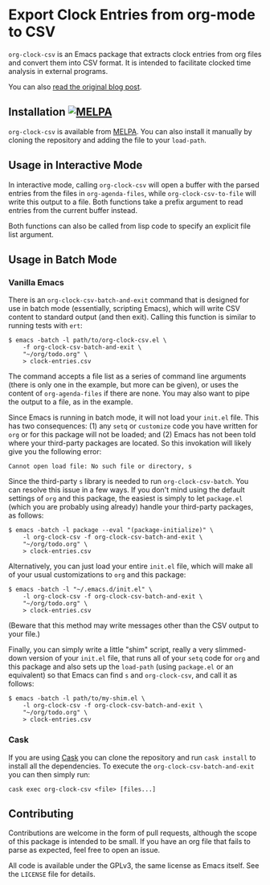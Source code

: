 # Export Clock Entries from org-mode to CSV

`org-clock-csv` is an Emacs package that extracts clock entries from org files
and convert them into CSV format. It is intended to facilitate clocked time
analysis in external programs.

You can also
[read the original blog post](http://unconj.ca/blog/exporting-clock-entries-from-org-mode-to-csv.html).

## Installation [![MELPA](http://melpa.org/packages/org-clock-csv-badge.svg)](http://melpa.org/#/org-clock-csv)

`org-clock-csv` is available from [MELPA](http://melpa.org/#/org-clock-csv). You
can also install it manually by cloning the repository and adding the file to
your `load-path`.

## Usage in Interactive Mode

In interactive mode, calling `org-clock-csv` will open a buffer with the parsed
entries from the files in `org-agenda-files`, while `org-clock-csv-to-file` will
write this output to a file. Both functions take a prefix argument to read
entries from the current buffer instead.

Both functions can also be called from lisp code to specify an explicit file
list argument.

## Usage in Batch Mode

### Vanilla Emacs

There is an `org-clock-csv-batch-and-exit` command that is designed for use in
batch mode (essentially, scripting Emacs), which will write CSV content to
standard output (and then exit). Calling this function is similar to running
tests with `ert`:

    $ emacs -batch -l path/to/org-clock-csv.el \
        -f org-clock-csv-batch-and-exit \
        "~/org/todo.org" \
        > clock-entries.csv

The command accepts a file list as a series of command line arguments (there is
only one in the example, but more can be given), or uses the content of
`org-agenda-files` if there are none. You may also want to pipe the output to a
file, as in the example.

Since Emacs is running in batch mode, it will not load your `init.el` file. This
has two consequences: (1) any `setq` or `customize` code you have written for
`org` or for this package will not be loaded; and (2) Emacs has not been told
where your third-party packages are located. So this invokation will likely give
you the following error:

    Cannot open load file: No such file or directory, s

Since the third-party `s` library is needed to run `org-clock-csv-batch`. You
can resolve this issue in a few ways. If you don't mind using the default
settings of `org` and this package, the easiest is simply to let `package.el`
(which you are probably using already) handle your third-party packages, as
follows:

    $ emacs -batch -l package --eval "(package-initialize)" \
        -l org-clock-csv -f org-clock-csv-batch-and-exit \
        "~/org/todo.org" \
        > clock-entries.csv

Alternatively, you can just load your entire `init.el` file, which will make all
of your usual customizations to `org` and this package:

    $ emacs -batch -l "~/.emacs.d/init.el" \
        -l org-clock-csv -f org-clock-csv-batch-and-exit \
        "~/org/todo.org" \
        > clock-entries.csv

(Beware that this method may write messages other than the CSV output to your
file.)

Finally, you can simply write a little "shim" script, really a very slimmed-down
version of your `init.el` file, that runs all of your `setq` code for `org` and
this package and also sets up the `load-path` (using `package.el` or an
equivalent) so that Emacs can find `s` and `org-clock-csv`, and call it as
follows:

    $ emacs -batch -l path/to/my-shim.el \
        -l org-clock-csv -f org-clock-csv-batch-and-exit \
        "~/org/todo.org" \
        > clock-entries.csv

### Cask

If you are using [Cask](https://github.com/cask/cask) you can clone
the repository and run `cask install` to install all the dependencies.
To execute the `org-clock-csv-batch-and-exit` you can then simply run:

    cask exec org-clock-csv <file> [files...]

## Contributing

Contributions are welcome in the form of pull requests, although the scope of
this package is intended to be small. If you have an org file that fails to
parse as expected, feel free to open an issue.

All code is available under the GPLv3, the same license as Emacs itself. See the
`LICENSE` file for details.
